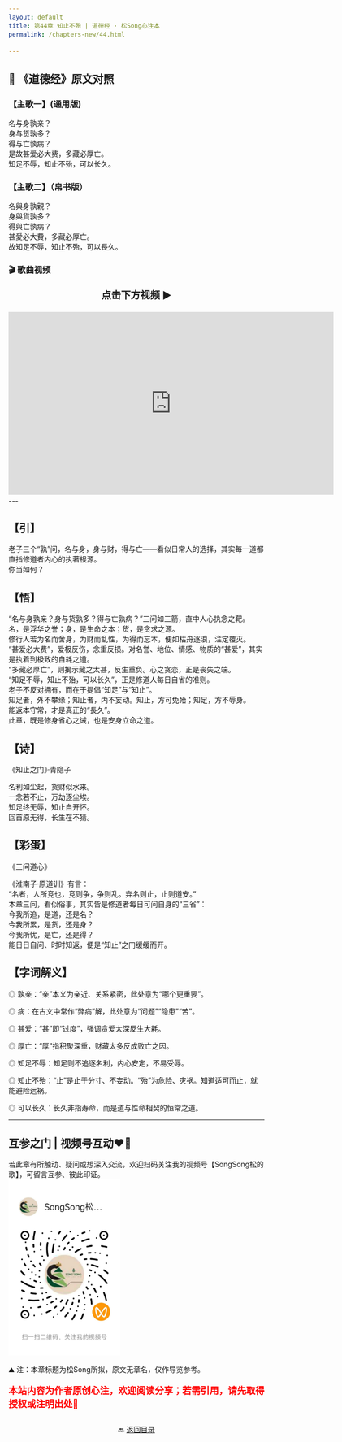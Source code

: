```yaml
---
layout: default
title: 第44章 知止不殆 | 道德经 · 松Song心注本
permalink: /chapters-new/44.html

---
```


## 📜 《道德经》原文对照
### 【主歌一】(通用版) 
名与身孰亲？<br>
身与货孰多？<br>
得与亡孰病？<br>
是故甚爱必大费，多藏必厚亡。<br>
知足不辱，知止不殆，可以长久。<br>

### 【主歌二】（帛书版）
名與身孰親？<br>
身與貨孰多？<br>
得與亡孰病？<br>
甚愛必大費，多藏必厚亡。<br>
故知足不辱，知止不殆，可以長久。<br>

### 🎬 歌曲视频
<p style="text-align:center; font-size:1.2rem; font-weight:bold;">
  点击下方视频 ▶️
</p>

<iframe
  src="https://streamable.com/e/q5jtet"
  width="640"
  height="360"
  frameborder="0"
  allowfullscreen
  loading="lazy">
</iframe>
---

## 【引】
老子三个“孰”问，名与身，身与财，得与亡——看似日常人的选择，其实每一道都直指修道者内心的执著根源。<br>
你当如何？<br>

## 【悟】
“名与身孰亲？身与货孰多？得与亡孰病？”三问如三箭，直中人心执念之靶。<br>
名，是浮华之誉；身，是生命之本；货，是贪求之源。<br>
修行人若为名而舍身，为财而乱性，为得而忘本，便如枯舟逐浪，注定覆灭。<br>
“甚爱必大费”，爱极反伤，念重反损。对名誉、地位、情感、物质的“甚爱”，其实是执着到极致的自耗之道。<br>
“多藏必厚亡”，则揭示藏之太甚，反生重负。心之贪恋，正是丧失之端。<br>
“知足不辱，知止不殆，可以长久”，正是修道人每日自省的准则。<br>
老子不反对拥有，而在于提倡“知足”与“知止”。<br>
知足者，外不攀缘；知止者，内不妄动。知止，方可免殆；知足，方不辱身。<br>
能返本守常，才是真正的“長久”。<br>
此章，既是修身省心之诫，也是安身立命之道。<br>

## 【诗】
《知止之门》·青隐子<br>

名利如尘起，货财似水来。<br>
一念若不止，万劫逐尘埃。<br>
知足终无辱，知止自开怀。<br>
回首原无得，长生在不猜。<br>

## 【彩蛋】
《三问道心》<br>

《淮南子·原道训》有言：<br>
“名者，人所竞也，竞则争，争则乱。弃名则止，止则道安。”<br>
本章三问，看似俗事，其实皆是修道者每日可问自身的“三省”：<br>
今我所追，是道，还是名？<br>
今我所累，是货，还是身？<br>
今我所忧，是亡，还是得？<br>
能日日自问、时时知返，便是“知止”之门缓缓而开。<br>

## 【字词解义】

◎ 孰亲：“亲”本义为亲近、关系紧密，此处意为“哪个更重要”。<br>

◎ 病：在古文中常作“弊病”解，此处意为“问题”“隐患”“苦”。<br>

◎ 甚爱：“甚”即“过度”，强调贪爱太深反生大耗。<br>

◎ 厚亡：“厚”指积聚深重，财藏太多反成败亡之因。<br>

◎ 知足不辱：知足则不追逐名利，内心安定，不易受辱。<br>

◎ 知止不殆：“止”是止于分寸、不妄动。“殆”为危险、灾祸。知道适可而止，就能避险远祸。<br>

◎ 可以长久：长久非指寿命，而是道与性命相契的恒常之道。<br>

---
##  互参之门 | 视频号互动❤️🤝

若此章有所触动、疑问或想深入交流，欢迎扫码关注我的视频号【SongSong松的歌】，可留言互参、彼此印证。<br>
<img src="../img/qrcode_songsong.jpg" alt="扫码进入视频号" width="220">

⛰️ 注：本章标题为松Song所拟，原文无章名，仅作导览参考。<br>
<p style="color:red; font-size:18px; font-weight:bold;">
本站内容为作者原创心注，欢迎阅读分享；若需引用，请先取得授权或注明出处🙏
</p>

<p style="text-align:center; margin-top:2em;">
  🔙 <a href="{{ '/' | relative_url }}#catalog">返回目录</a>
</p>



